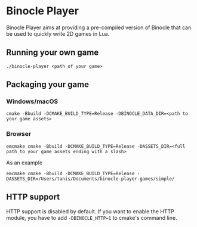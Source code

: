 # Binocle Player

Binocle Player aims at providing a pre-compiled version of Binocle that can be used to quickly write 2D games in Lua.

## Running your own game

```shell
./binocle-player <path of your game>
```

## Packaging your game

### Windows/macOS

```shell
cmake -Bbuild -DCMAKE_BUILD_TYPE=Release -DBINOCLE_DATA_DIR=<path to your game assets>
```

### Browser

```shell
emcmake cmake -Bbuild -DCMAKE_BUILD_TYPE=Release -DASSETS_DIR=<full path to your game assets ending with a slash>
```

As an example

```shell
emcmake cmake -Bbuild -DCMAKE_BUILD_TYPE=Release -DASSETS_DIR=/Users/tanis/Documents/binocle-player-games/simple/
```

## HTTP support

HTTP support is disabled by default. If you want to enable the HTTP module, you have to add `-DBINOCLE_HTTP=1` to cmake's command line.
